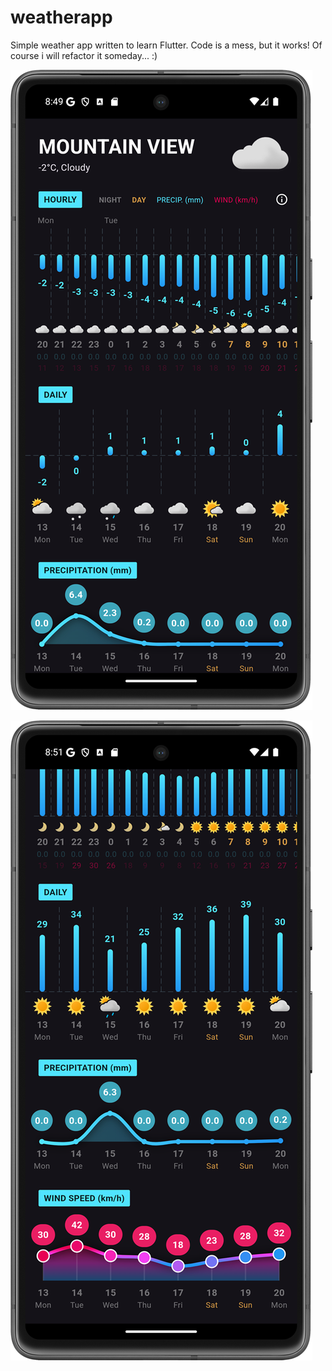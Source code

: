 # weatherapp

Simple weather app written to learn Flutter. Code is a mess, but it works! Of course i will refactor it someday... :)

![WeatherApp](Screenshot.png)

![WeatherApp](Screenshot2.png)